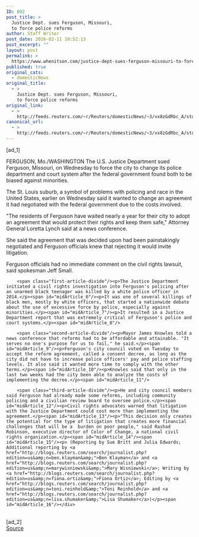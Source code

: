```yaml
---
ID: 892
post_title: >
  Justice Dept. sues Ferguson, Missouri,
  to force police reforms
author: Staff Writer
post_date: 2016-02-11 10:52:13
post_excerpt: ""
layout: post
permalink: >
  https://www.whenitson.com/justice-dept-sues-ferguson-missouri-to-force-police-reforms/
published: true
original_cats:
  - domesticNews
original_title:
  - >
    Justice Dept. sues Ferguson, Missouri,
    to force police reforms
original_link:
  - >
    http://feeds.reuters.com/~r/Reuters/domesticNews/~3/vx8zGdRbc_A/story01.htm
canonical_url:
  - >
    http://feeds.reuters.com/~r/Reuters/domesticNews/~3/vx8zGdRbc_A/story01.htm
---
```

 [ad_1]
<br><div id="articleText">
<span id="midArticle_start"/>

<span id="midArticle_0"/><span class="focusParagraph" readability="7"><p><span class="articleLocation">FERGUSON, Mo./WASHINGTON</span> The U.S. Justice Department sued Ferguson, Missouri, on Wednesday to force the city to change its police department and court system after the federal government found both to be biased against minorities.</p></span><span id="midArticle_1"/><p>The St. Louis suburb, a symbol of problems with policing and race in the United States, earlier on Wednesday said it wanted to change an agreement it had negotiated with the federal government due to the costs involved.</p><span id="midArticle_2"/><p>"The residents of Ferguson have waited nearly a year for their city to adopt an agreement that would protect their rights and keep them safe," Attorney General Loretta Lynch said at a news conference.</p><span id="midArticle_3"/><p>She said the agreement that was decided upon had been painstakingly negotiated and Ferguson officials knew that rejecting it would invite litigation.</p><span id="midArticle_4"/><p>Ferguson officials had no immediate comment on the civil rights lawsuit, said spokesman Jeff Small.</p><span id="midArticle_5"/>
        
        <span class="first-article-divide"/><p>The Justice Department initiated a civil rights investigation into Ferguson's policing after an unarmed black teenager was killed by a white police officer in 2014.</p><span id="midArticle_6"/><p>It was one of several killings of black men, mostly by white officers, that started a nationwide debate about the use of excessive force by police, especially against minorities.</p><span id="midArticle_7"/><p>It resulted in a Justice Department report that was extremely critical of Ferguson's police and court systems.</p><span id="midArticle_8"/>
        
        <span class="second-article-divide"/><p>Mayor James Knowles told a news conference that reforms had to be affordable and attainable. "It serves no one's purpose for us to fail," he said.</p><span id="midArticle_9"/><p>Ferguson's city council voted on Tuesday to accept the reform agreement, called a consent decree, as long as the city did not have to increase police officers' pay and police staffing levels. It also said it wanted more time to comply with the other terms.</p><span id="midArticle_10"/><p>Knowles said that only in the last two weeks had the city been able to analyze the costs of implementing the decree.</p><span id="midArticle_11"/>
        
        <span class="third-article-divide"/><p>He and city council members said Ferguson had already made some reforms, including community policing and a civilian review board to oversee police.</p><span id="midArticle_12"/><p>Civil rights advocates warned that litigation with the Justice Department could cost more than implementing the agreement.</p><span id="midArticle_13"/><p>"This decision only creates the potential for the type of litigation that creates more financial challenges that will be a  burden on poor people," said Rashad Robinson, executive director of Color of Change, a national civil rights organization.</p><span id="midArticle_14"/><span id="midArticle_15"/><p> (Reporting by Sue Britt and Julia Edwards; Additional reporting by <a href="http://blogs.reuters.com/search/journalist.php?edition=us&amp;n=ben.klayman&amp;">Ben Klayman</a> and <a href="http://blogs.reuters.com/search/journalist.php?edition=us&amp;n=marywisniewski&amp;">Mary Wisniewski</a>; Writing by <a href="http://blogs.reuters.com/search/journalist.php?edition=us&amp;n=fiona.ortiz&amp;">Fiona Ortiz</a>; Editing by <a href="http://blogs.reuters.com/search/journalist.php?edition=us&amp;n=toni.reinhold&amp;">Toni Reinhold</a> and <a href="http://blogs.reuters.com/search/journalist.php?edition=us&amp;n=lisa.shumaker&amp;">Lisa Shumaker</a>)</p><span id="midArticle_16"/></div>
<br>[ad_2]
<br><a href="http://feeds.reuters.com/~r/Reuters/domesticNews/~3/vx8zGdRbc_A/story01.htm">Source </a>